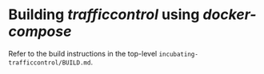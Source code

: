 
# Building *trafficcontrol* using *docker-compose*

Refer to the build instructions in the top-level `incubating-trafficcontrol/BUILD.md`.
